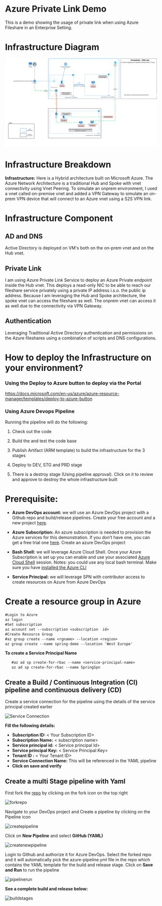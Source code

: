 # Azure Private Link Demo

This is a demo showing the usage of private link when using Azure Fileshare in an Enterprise Setting.

# Infrastructure Diagram

![Architecture Diagram](assets/infra-architecture.png)

# Infrastructure Breakdown

**Infrastructure:**
Here is a Hybrid architecture built on Microsoft Azure. The Azure Network Architecture is a traditional Hub and Spoke with vnet connectivity using Vnet Peering.
To simulate an onprem environment, I used a vnet called on-premise vnet and added a VPN Gateway to simulate an on-prem VPN device that will connect to an Azure vnet using a S2S VPN link.

# Infrastructure Component

## AD and DNS

Active Directory is deployed on VM's both on the on-prem vnet and on the Hub vnet.

## Private Link

I am using Azure Private Link Service to deploy an Azure Private endpoint inside the Hub vnet. This deploys a read-only NIC to be able to reach our fileshare service privately using a private IP address i.s.o. the public ip address.
Because I am leveraging the Hub and Spoke architecture, the spoke vnet can access the fileshare as well. The onprem vnet can access it as well due to the connectivity via VPN Gateway.

## Authentication

Leveraging Traditional Active Directory authentication and permissions on the Azure fileshares using a combination of scripts and DNS configurations.

# How to deploy the Infrastructure on your environment?

### Using the Deploy to Azure button to deploy via the Portal

https://docs.microsoft.com/en-us/azure/azure-resource-manager/templates/deploy-to-azure-button

### Using Azure Devops Pipeline

Running the pipeline will do the following:

1. Check out the code

2. Build the and test the code base

3. Publish Artifact (ARM template) to build the infrastructure for the 3 stages

4. Deploy to DEV, STG and PRD stage

5. There is a destroy stage (Using pipeline approval). Click on it to review and approve to destroy the whole infrastructure built

# Prerequisite:

- **Azure DevOps account:** we will use an Azure DevOps project with a Github repo and build/release pipelines. Create your free account and a new project [here](https://azure.microsoft.com/services/devops/).

- **Azure Subscription:** An azure subscription is needed to provision the Azure services for this demonstration. If you don’t have one, you can get a free trial one [here](https://azure.microsoft.com/free/). Create an azure DevOps project

- **Bash Shell:** we will leverage Azure Cloud Shell. Once your Azure Subscription is set up you can enable and use your associated [Azure Cloud Shell](https://docs.microsoft.com/azure/cloud-shell/overview) session. Notes: you could use any local bash terminal. Make sure you have [installed the Azure CLI](https://docs.microsoft.com/cli/azure/install-azure-cli)

- **Service Principal:** we will leverage SPN with contributor access to create resources on Azure from Azure DevOps

# Create a resource group in Azure

    #Login to Azure
    az login
    #Set subscription
    az account set --subscription <subscription  id>
    #Create Resource Group
    #az group create --name <rgname> --location <region>
    az group create --name spring-demo --location 'West Europe'

**To create a Service Principal Name**

       #az ad sp create-for-rbac --name <service-principal-name>
       az ad sp create-for-rbac --name SpringSpn

## Create a Build / Continuous Integration (CI) pipeline and continuous delivery (CD)

Create a service connection for the pipeline using the details of the service principal created earlier

![Service Connection](assets/serviceconnection.png)

**Fill the following details:**

- **Subscription ID:** < Your Subscription ID>
- **Subscription Name:** < subscription name>
- **Service principal id:** < Service principal Id>
- **Service principal Key:** < Service Principal Key>
- **Tenant ID :** < Your Tenant ID>
- **Service Connection Name:** <Service  connection  Name> This will be referenced in the YAML pipeline
- **Click on save and verify**

## Create a multi Stage pipeline with Yaml

First fork the [repo](https://github.com/abulina/azureprivatelinkdemo) by clicking on the fork icon on the top right

![forkrepo](assets/repofork.png)

Navigate to your DevOps project and Create a pipeline by clicking on the Pipeline icon

![createpipeline](assets/pipelinecreate.png)

Click on **New Pipeline** and select **GitHub (YAML)**

![createnewpipeline](assets/newpipeline.png)

Login to Github and authorize it for Azure DevOps. Select the forked repo and it will automatically pick the azure-pipeline.yml file in the repo which contains the YAML template for the build and release stage. Click on **Save and Run** to run the pipeline

![pipelinerun](assets/runpipeline.png)

**See a complete build and release below:**

![buildstages](assets/completebuild.jpeg)
